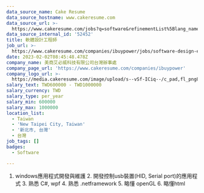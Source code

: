 ```yaml
---
data_source_name: Cake Resume
data_source_hostname: www.cakeresume.com
data_source_url: >-
  https://www.cakeresume.com/jobs?q=software&refinementList%5Blang_name%5D%5B0%5D=English&refinementList%5Bsalary_type%5D=per_year&range%5Bsalary_range%5D%5Bmin%5D=1000000&page=2
data_source_internal_id: '52452'
title: 軟體設計工程師
job_url: >-
  https://www.cakeresume.com/companies/ibuypower/jobs/software-design-engineer-b8b9f8
date: 2023-02-02T08:45:48.478Z
company_name: 美商艾必威科技有限公司台灣辦事處
company_page_url: 'https://www.cakeresume.com/companies/ibuypower'
company_logo_url: >-
  https://media.cakeresume.com/image/upload/s--vSf-ICiq--/c_pad,fl_png8,h_200,w_200/v1673405528/xk6sdlsa64gekwx4amku.png
salary_text: TWD600000 - TWD1000000
salary_currency: TWD
salary_type: per_year
salary_min: 600000
salary_max: 1000000
location_list:
  - Taiwan
  - 'New Taipei City, Taiwan'
  - '新北市, 台灣'
  - 台灣
job_tags: []
badges:
  - Software

---
```


1. windows應用程式開發與維護 2. 開發控制usb裝置(HID, Serial port)的應用程式 3. 熟悉 C#, wpf 4. 熟悉 .netframework 5. 略懂 openGL 6. 略懂html